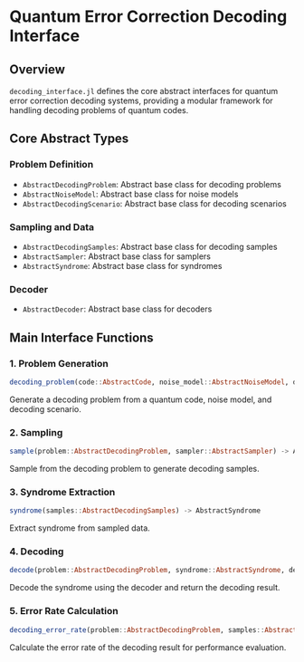 # Quantum Error Correction Decoding Interface

## Overview

`decoding_interface.jl` defines the core abstract interfaces for quantum error correction decoding systems, providing a modular framework for handling decoding problems of quantum codes.

## Core Abstract Types

### Problem Definition
- `AbstractDecodingProblem`: Abstract base class for decoding problems
- `AbstractNoiseModel`: Abstract base class for noise models  
- `AbstractDecodingScenario`: Abstract base class for decoding scenarios

### Sampling and Data
- `AbstractDecodingSamples`: Abstract base class for decoding samples
- `AbstractSampler`: Abstract base class for samplers
- `AbstractSyndrome`: Abstract base class for syndromes

### Decoder
- `AbstractDecoder`: Abstract base class for decoders

## Main Interface Functions

### 1. Problem Generation
```julia
decoding_problem(code::AbstractCode, noise_model::AbstractNoiseModel, decoding_scenario::AbstractDecodingScenario) -> AbstractDecodingProblem
```
Generate a decoding problem from a quantum code, noise model, and decoding scenario.

### 2. Sampling
```julia
sample(problem::AbstractDecodingProblem, sampler::AbstractSampler) -> AbstractDecodingSamples
```
Sample from the decoding problem to generate decoding samples.

### 3. Syndrome Extraction
```julia
syndrome(samples::AbstractDecodingSamples) -> AbstractSyndrome
```
Extract syndrome from sampled data.

### 4. Decoding
```julia
decode(problem::AbstractDecodingProblem, syndrome::AbstractSyndrome, decoder::AbstractDecoder) -> AbstractMatrix
```
Decode the syndrome using the decoder and return the decoding result.

### 5. Error Rate Calculation
```julia
decoding_error_rate(problem::AbstractDecodingProblem, samples::AbstractDecodingSamples, decoding_result::AbstractMatrix) -> Float64
```
Calculate the error rate of the decoding result for performance evaluation.

